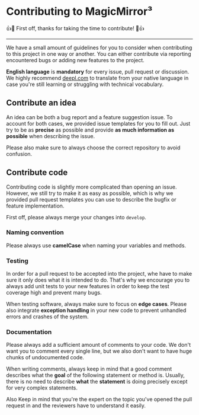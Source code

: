 # Contributing to MagicMirror³

👍🎉 First off, thanks for taking the time to contribute! 🎉👍

---

We have a small amount of guidelines for you to consider when contributing to this project in one way or another. You can either contribute via reporting encountered bugs or adding new features to the project.

**English language** is **mandatory** for every issue, pull request or discussion. We highly recommend [deepl.com](https://www.deepl.com/translate) to translate from your native language in case you're still learning or struggling with technical vocabulary.

## Contribute an idea
An idea can be both a bug report and a feature suggestion issue. To account for both cases, we provided issue templates for you to fill out. Just try to be as **precise** as possible and provide **as much information as possible** when describing the issue.

Please also make sure to always choose the correct repository to avoid confusion.

## Contribute code
Contributing code is slightly more complicated than opening an issue. However, we still try to make it as easy as possible, which is why we provided pull request templates you can use to describe the bugfix or feature implementation.

First off, please always merge your changes into `develop`.

### Naming convention
Please always use **camelCase** when naming your variables and methods.

### Testing
In order for a pull request to be accepted into the project, whe have to make sure it only does what it is intended to do. That's why we encourage you to always add unit tests to your new features in order to keep the test coverage high and prevent many bugs.

When testing software, always make sure to focus on **edge cases**. Please also integrate **exception handling** in your new code to prevent unhandled errors and crashes of the system.

### Documentation
Please always add a sufficient amount of comments to your code. We don't want you to comment every single line, but we also don't want to have huge chunks of undocumented code. 

When writing comments, always keep in mind that a good comment describes what the **goal** of the following statement or method is. Usually, there is no need to describe **what** the **statement** is doing precisely except for very complex statements. 

Also Keep in mind that you're the expert on the topic you've opened the pull request in and the reviewers have to understand it easily.
